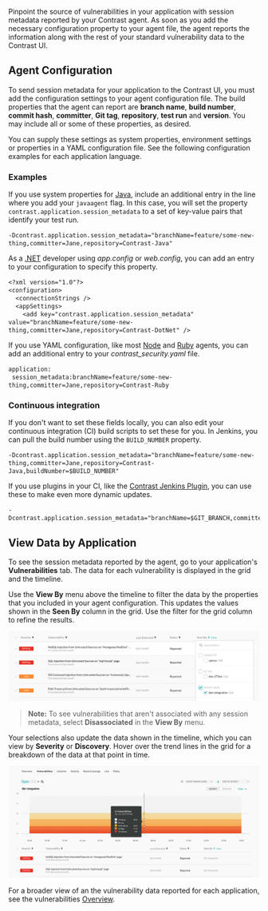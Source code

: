 <!--
title: "Build-Based View"
description: "How to track applications' vulnerabilities by build"
tags: "user UI applications session metadata build vulnerabilities"
-->

Pinpoint the source of vulnerabilities in your application with session metadata reported by your Contrast agent. As soon as you add the necessary configuration property to your agent file, the agent reports the information along with the rest of your standard vulnerability data to the Contrast UI. 

## Agent Configuration 

To send session metadata for your application to the Contrast UI, you must add the configuration settings to your agent configuration file. The build properties that the agent can report are **branch name**, **build number**, **commit hash**, **committer**, **Git tag**, **repository**, **test run** and **version**. You may include all or some of these properties, as desired. 

You can supply these settings as system properties, environment settings or properties in a YAML configuration file. See the following configuration examples for each application language.

### Examples
 
If you use system properties for [Java](installation-javaconfig.html), include an additional entry in the line where you add your `javaagent` flag. In this case, you will set the property `contrast.application.session_metadata` to a set of key-value pairs that identify your test run. 

```
-Dcontrast.application.session_metadata="branchName=feature/some-new-thing,committer=Jane,repository=Contrast-Java"
```
 
As a [.NET](installation-netconfig.html) developer using *app.config* or *web.config*, you can add an entry to your configuration to specify this property. 

```
<?xml version="1.0"?>
<configuration>
  <connectionStrings />
  <appSettings>
    <add key="contrast.application.session_metadata" value="branchName=feature/some-new-thing,committer=Jane,repository=Contrast-DotNet" />
```
 
If you use YAML configuration, like most [Node](installation-nodeconfig.html) and [Ruby](installation-rubyconfig.html) agents, you can add an additional entry to your *contrast_security.yaml* file. 

```
application:
 session_metadata:branchName=feature/some-new-thing,committer=Jane,repository=Contrast-Ruby
```
 
### Continuous integration 

If you don't want to set these fields locally, you can also edit your continuous integration (CI) build scripts to set these for you. In Jenkins, you can pull the build number using the `BUILD_NUMBER` property. 

```
-Dcontrast.application.session_metadata="branchName=feature/some-new-thing,committer=Jane,repository=Contrast-Java,buildNumber=$BUILD_NUMBER"
```

If you use plugins in your CI, like the [Contrast Jenkins Plugin](tools-ci.html#jenkins), you can use these to make even more dynamic updates. 

```
-Dcontrast.application.session_metadata="branchName=$GIT_BRANCH,committer=$GIT_COMMITTER_NAME,commitHash=$GIT_COMMIT_HASH,repository=$GIT_URL,buildNumber=$BUILD_NUMBER"
```

## View Data by Application

To see the session metadata reported by the agent, go to your application's **Vulnerabilities** tab. The data for each vulnerability is displayed in the grid and the timeline. 

Use the **View By** menu above the timeline to filter the data by the properties that you included in your agent configuration. This updates the values shown in the **Seen By** column in the grid. Use the filter for the grid column to refine the results. 

<a href="assets/images/Seen-by-filter.png" rel="lightbox" title="Filter vulnerabilities by categories of session metadata"><img class="thumbnail" src="assets/images/Seen-by-filter.png"/></a>

> **Note:** To see vulnerabilities that aren't associated with any session metadata, select **Disassociated** in the **View By** menu. 

Your selections also update the data shown in the timeline, which you can view by **Severity** or **Discovery**. Hover over the trend lines in the grid for a breakdown of the data at that point in time. 

<a href="assets/images/Session-metadata-timeline.png" rel="lightbox" title="View a breakdown of vulnerabilities for a specific branch"><img class="thumbnail" src="assets/images/Session-metadata-timeline.png"/></a>

For a broader view of an the vulnerability data reported for each application, see the vulnerabilities [Overview](user-vulnerableapps.html#view-vulns).

